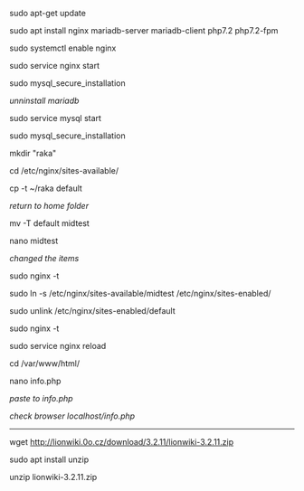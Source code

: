 sudo apt-get update

sudo apt install nginx mariadb-server mariadb-client php7.2 php7.2-fpm

sudo systemctl enable nginx

sudo service nginx start

sudo mysql_secure_installation

*unninstall mariadb*

sudo service mysql start

sudo mysql_secure_installation

mkdir "raka"

cd /etc/nginx/sites-available/

cp -t ~/raka default

*return to home folder*

mv -T default midtest

nano midtest

*changed the items*

sudo nginx -t

sudo ln -s /etc/nginx/sites-available/midtest /etc/nginx/sites-enabled/

sudo unlink /etc/nginx/sites-enabled/default

sudo nginx -t

sudo service nginx reload

cd /var/www/html/

nano info.php

*paste <?php phpinfo(); ?> to info.php*

*check browser localhost/info.php*

-------------------------------------------

wget http://lionwiki.0o.cz/download/3.2.11/lionwiki-3.2.11.zip

sudo apt install unzip

unzip lionwiki-3.2.11.zip
